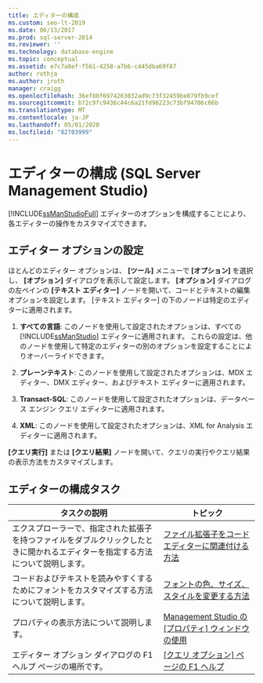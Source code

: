 ```yaml
---
title: エディターの構成
ms.custom: seo-lt-2019
ms.date: 06/13/2017
ms.prod: sql-server-2014
ms.reviewer: ''
ms.technology: database-engine
ms.topic: conceptual
ms.assetid: e7c7a8ef-f561-4258-a7b6-c445dba69f87
author: rothja
ms.author: jroth
manager: craigg
ms.openlocfilehash: 36ef80f6974263032ad9c73f32459be879fb9cef
ms.sourcegitcommit: b72c9fc9436c44c6a21fd96223c73bf94706c06b
ms.translationtype: MT
ms.contentlocale: ja-JP
ms.lasthandoff: 05/01/2020
ms.locfileid: "82703999"
---
```

# <a name="configure-editors-sql-server-management-studio"></a>エディターの構成 (SQL Server Management Studio)
  [!INCLUDE[ssManStudioFull](../../includes/ssmanstudiofull-md.md)] エディターのオプションを構成することにより、各エディターの操作をカスタマイズできます。  
  
## <a name="settng-editor-options"></a>エディター オプションの設定  
 ほとんどのエディター オプションは、 **[ツール]** メニューで **[オプション]** を選択し、 **[オプション]** ダイアログを表示して設定します。 **[オプション]** ダイアログの左ペインの **[テキスト エディター]** ノードを開いて、コードとテキストの編集オプションを設定します。 [テキスト エディター] の下のノードは特定のエディターに適用されます。  
  
1.  **すべての言語**: このノードを使用して設定されたオプションは、すべての [!INCLUDE[ssManStudio](../../includes/ssmanstudio-md.md)] エディターに適用されます。 これらの設定は、他のノードを使用して特定のエディターの別のオプションを設定することによりオーバーライドできます。  
  
2.  **プレーンテキスト**: このノードを使用して設定されたオプションは、MDX エディター、DMX エディター、およびテキスト エディターに適用されます。  
  
3.  **Transact-SQL**: このノードを使用して設定されたオプションは、データベース エンジン クエリ エディターに適用されます。  
  
4.  **XML**: このノードを使用して設定されたオプションは、XML for Analysis エディターに適用されます。  
  
 **[クエリ実行]** または **[クエリ結果]** ノードを開いて、クエリの実行やクエリ結果の表示方法をカスタマイズします。  
  
## <a name="editor-configuration-tasks"></a>エディターの構成タスク  
  
|タスクの説明|トピック|  
|----------------------|-----------|  
|エクスプローラーで、指定された拡張子を持つファイルをダブルクリックしたときに開かれるエディターを指定する方法について説明します。|[ファイル拡張子をコード エディターに関連付ける方法](associate-file-extensions-to-a-code-editor.md)|  
|コードおよびテキストを読みやすくするためにフォントをカスタマイズする方法について説明します。|[フォントの色、サイズ、スタイルを変更する方法](change-font-color-size-and-style.md)|  
|プロパティの表示方法について説明します。|[Management Studio の [プロパティ] ウィンドウの使用](use-the-properties-window-in-management-studio.md)|  
|エディター オプション ダイアログの F1 ヘルプ ページの場所です。|[[クエリ オプション] ページの F1 ヘルプ](../../database-engine/query-options-pages-f1-help.md)|  
  
  
